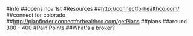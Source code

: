 #Info
##opens nov 1st
#Resources
##http://connectforhealthco.com/
##connect for colorado
##http://planfinder.connectforhealthco.com/getPlans
##plans
##around 300 - 400
#Pain Points
##What's a broker?
